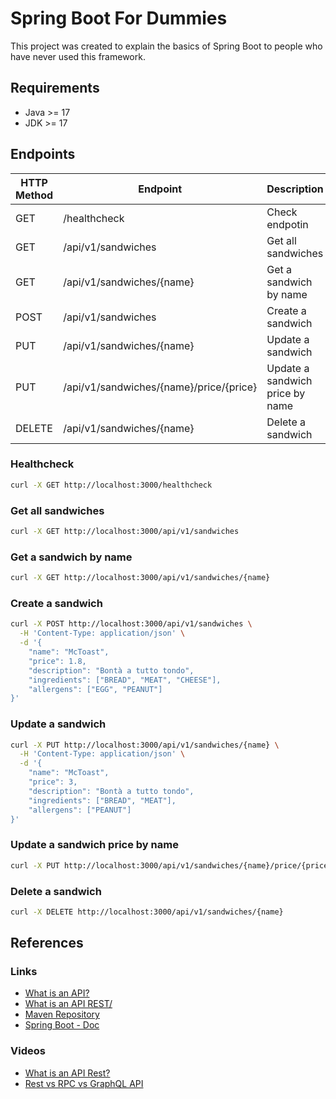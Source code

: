 # Spring Boot For Dummies

This project was created to explain the basics of Spring Boot to people who have never used this framework.

## Requirements

- Java >= 17
- JDK >= 17

## Endpoints

| HTTP Method | Endpoint                                | Description                     |
|-------------|-----------------------------------------|---------------------------------|
| GET         | /healthcheck                            | Check endpotin                  |
| GET         | /api/v1/sandwiches                      | Get all sandwiches              |
| GET         | /api/v1/sandwiches/{name}               | Get a sandwich by name          |
| POST        | /api/v1/sandwiches                      | Create a sandwich               |
| PUT         | /api/v1/sandwiches/{name}               | Update a sandwich               |
| PUT         | /api/v1/sandwiches/{name}/price/{price} | Update a sandwich price by name |
| DELETE      | /api/v1/sandwiches/{name}               | Delete a sandwich               |

### Healthcheck

```bash
curl -X GET http://localhost:3000/healthcheck
```

### Get all sandwiches

```bash
curl -X GET http://localhost:3000/api/v1/sandwiches
```

### Get a sandwich by name

```bash
curl -X GET http://localhost:3000/api/v1/sandwiches/{name}
```

### Create a sandwich

```bash
curl -X POST http://localhost:3000/api/v1/sandwiches \
  -H 'Content-Type: application/json' \
  -d '{
    "name": "McToast",
    "price": 1.8,
    "description": "Bontà a tutto tondo",
    "ingredients": ["BREAD", "MEAT", "CHEESE"],
    "allergens": ["EGG", "PEANUT"]
}'
```

### Update a sandwich

```bash
curl -X PUT http://localhost:3000/api/v1/sandwiches/{name} \
  -H 'Content-Type: application/json' \
  -d '{
    "name": "McToast",
    "price": 3,
    "description": "Bontà a tutto tondo",
    "ingredients": ["BREAD", "MEAT"],
    "allergens": ["PEANUT"]
}'
```

### Update a sandwich price by name

```bash
curl -X PUT http://localhost:3000/api/v1/sandwiches/{name}/price/{price}
```

### Delete a sandwich

```bash
curl -X DELETE http://localhost:3000/api/v1/sandwiches/{name}
```

## References

### Links
- [What is an API?](https://www.redhat.com/en/topics/api/what-are-application-programming-interfaces)
- [What is an API REST/](https://www.redhat.com/it/topics/api/what-is-a-rest-api)
- [Maven Repository](https://mvnrepository.com/)
- [Spring Boot - Doc](https://docs.spring.io/spring-boot/docs/current/reference/html/dependency-versions.html)

### Videos
- [What is an API Rest?](https://www.youtube.com/watch?v=-mN3VyJuCjM&pp=ugMICgJpdBABGAE%3D)
- [Rest vs RPC vs GraphQL API](https://www.youtube.com/watch?v=hkXzsB8D_mo&pp=ugMICgJpdBABGAE%3D)